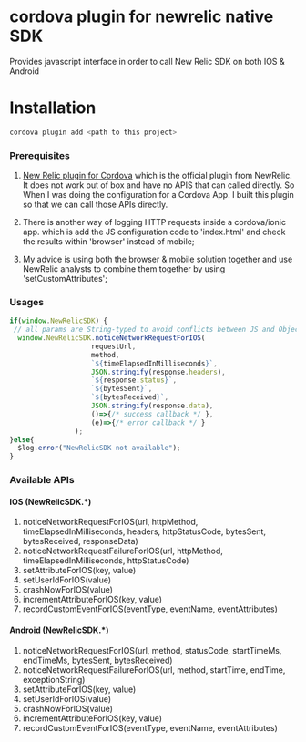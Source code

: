 # cordova plugin for newrelic native SDK

Provides javascript interface in order to call New Relic SDK on both IOS & Android

# Installation
```bash
cordova plugin add <path to this project>
```

### Prerequisites
1. [New Relic plugin for Cordova](https://github.com/newrelic/newrelic-cordova-plugin.git)
which is the official plugin from NewRelic. It does not work out of box and have no APIS that can called directly.
So When I was doing the configuration for a Cordova App. I built this plugin so that we can call those APIs directly.

2. There is another way of logging HTTP requests inside a cordova/ionic app. 
which is add the JS configuration code to 'index.html' and check the results within 'browser' instead of mobile;

3. My advice is using both the browser & mobile solution together and use NewRelic analysts to combine them together by using 'setCustomAttributes';

### Usages

```javascript
if(window.NewRelicSDK) {
 // all params are String-typed to avoid conflicts between JS and ObjectiveC/JAVA
  window.NewRelicSDK.noticeNetworkRequestForIOS(
  					requestUrl,
  					method,
  					`${timeElapsedInMilliseconds}`,
  					JSON.stringify(response.headers),
  					`${response.status}`,
  					`${bytesSent}`,
  					`${bytesReceived}`,
  					JSON.stringify(response.data),
  					()=>{/* success callback */ },
  					(e)=>{/* error callback */ }
  				);
}else{
  $log.error("NewRelicSDK not available");
}
```
### Available APIs

#### IOS (NewRelicSDK.*)
1. noticeNetworkRequestForIOS(url, httpMethod, timeElapsedInMilliseconds, headers, httpStatusCode, bytesSent, bytesReceived, responseData)
2. noticeNetworkRequestFailureForIOS(url, httpMethod, timeElapsedInMilliseconds, httpStatusCode)
3. setAttributeForIOS(key, value)
4. setUserIdForIOS(value)
5. crashNowForIOS(value)
6. incrementAttributeForIOS(key, value)
7. recordCustomEventForIOS(eventType, eventName, eventAttributes)

#### Android (NewRelicSDK.*)
1. noticeNetworkRequestForIOS(url, method, statusCode, startTimeMs, endTimeMs, bytesSent, bytesReceived)
2. noticeNetworkRequestFailureForIOS(url, method, startTime, endTime, exceptionString)
3. setAttributeForIOS(key, value)
4. setUserIdForIOS(value)
5. crashNowForIOS(value)
6. incrementAttributeForIOS(key, value)
7. recordCustomEventForIOS(eventType, eventName, eventAttributes)
